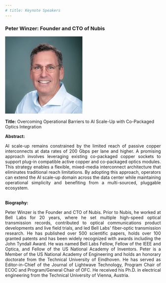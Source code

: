 ```yaml
---
# title: Keynote Speakers
---
```


### Peter Winzer: Founder and CTO of Nubis

<img src="/assets/img/Peter_nubis.jpg">

**Title:** Overcoming Operational Barriers to AI Scale-Up with Co-Packaged Optics Integration

**Abstract:** 
<div style="text-align: justify; text-indent: 0em;">
AI scale-up remains constrained by the limited reach of passive copper interconnects at data rates of 200 Gbps per lane and higher. A promising approach involves leveraging existing co-packaged copper sockets to support plug-in compatible active copper and co-packaged optics modules. This strategy enables a flexible, mixed-media interconnect architecture that eliminates traditional reach limitations. By adopting this approach, operators can extend the AI scale-up domain across the data center while maintaining operational simplicity and benefiting from a multi-sourced, pluggable ecosystem.
</div>
<br>

**Biography:** 
<div style="text-align: justify; text-indent: 0em;">
Peter Winzer is the Founder and CTO of Nubis. Prior to Nubis, he worked at Bell Labs for 20 years, where he set multiple high-speed optical transmission records, contributed to optical communications product developments and live field trials, and led Bell Labs' fiber-optic transmission research. He has published over 500 scientific papers, holds over 100 granted patents and has been widely recognized with awards including the John Tyndall Award. He was named Bell Labs Fellow, Fellow of the IEEE and Optica, and Fellow of the US National Academy of Inventors. Peter is a Member of the US National Academy of Engineering and holds an honorary doctorate from the Technical University of Eindhoven. He has served as Editor-in-Chief of the Journal of Lightwave Technology, Program Chair of ECOC and Program/General Chair of OFC. He received his Ph.D. in electrical engineering from the Technical University of Vienna, Austria.
</div>

